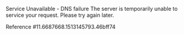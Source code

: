 Service Unavailable - DNS failure The server is temporarily unable to service your request. Please try again later.

Reference #11.6687668.1513145793.46bff74
